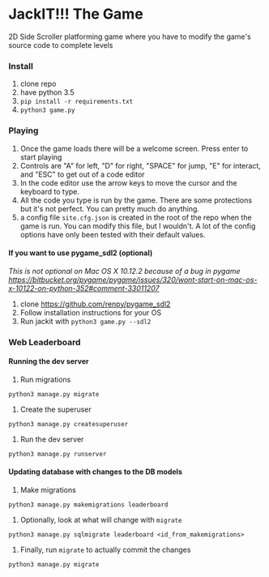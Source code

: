# JackIT!!! The Game

2D Side Scroller platforming game where you have to modify the game's source code to complete levels

### Install

1. clone repo
2. have python 3.5
3. `pip install -r requirements.txt`
4. `python3 game.py`

### Playing

1. Once the game loads there will be a welcome screen. Press enter to start playing
1. Controls are "A" for left, "D" for right, "SPACE" for jump, "E" for interact, and "ESC" to get out of a code editor
1. In the code editor use the arrow keys to move the cursor and the keyboard to type.
1. All the code you type is run by the game. There are some protections but it's not perfect. You can pretty much do anything.
1. a config file `site.cfg.json` is created in the root of the repo when the game is run. You can modify this file, but I wouldn't. A lot of the config options have only been tested with their default values.

#### If you want to use pygame_sdl2 (optional)

_This is not optional on Mac OS X 10.12.2 because of a bug in pygame_
_https://bitbucket.org/pygame/pygame/issues/320/wont-start-on-mac-os-x-10122-on-python-352#comment-33011207_

1. clone https://github.com/renpy/pygame_sdl2
1. Follow installation instructions for your OS
1. Run jackit with `python3 game.py --sdl2`

### Web Leaderboard

#### Running the dev server

1. Run migrations

```
python3 manage.py migrate
```

1. Create the superuser

```
python3 manage.py createsuperuser
```

1. Run the dev server

```
python3 manage.py runserver
```

#### Updating database with changes to the DB models

1. Make migrations

```
python3 manage.py makemigrations leaderboard
```

1. Optionally, look at what will change with `migrate`

```
python3 manage.py sqlmigrate leaderboard <id_from_makemigrations>
```

1. Finally, run `migrate` to actually commit the changes

```
python3 manage.py migrate
```

